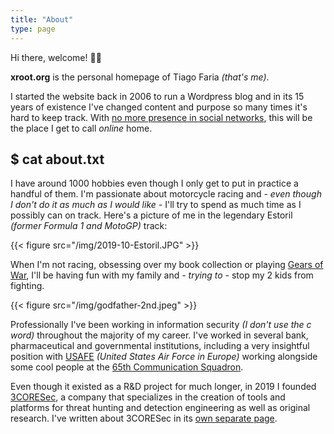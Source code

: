 ```yaml
---
title: "About"
type: page
---
```


Hi there, welcome! 👋🏽

**xroot.org** is the personal homepage of Tiago Faria *(that's me)*. 

I started the website back in 2006 to run a Wordpress blog and in its 15 years of existence I've changed content and purpose so many times it's hard to keep track. With [no more presence in social networks](/posts/life-after-socials/), this will be the place I get to call *online* home.

## $ cat about.txt

I have around 1000 hobbies even though I only get to put in practice a handful of them. I'm passionate about motorcycle racing and *- even though I don't do it as much as I would like -* I'll try to spend as much time as I possibly can on track. Here's a picture of me in the legendary Estoril *(former Formula 1 and MotoGP)* track:

{{< figure src="/img/2019-10-Estoril.JPG" >}}

When I'm not racing, obsessing over my book collection or playing [Gears of War](https://gearsofwar.com/), I'll be having fun with my family and *- trying to -* stop my 2 kids from fighting. 

{{< figure src="/img/godfather-2nd.jpeg" >}}

Professionally I've been working in information security *(I don't use the c word)* throughout the majority of my career. I've worked in several bank, pharmaceutical and governmental institutions, including a very insightful position with [USAFE](https://www.usafe.af.mil/) *(United States Air Force in Europe)* working alongside some cool people at the [65th Communication Squadron](https://www.afhra.af.mil/About-Us/Fact-Sheets/Display/Article/432854/65-communications-squadron-usafe/). 

Even though it existed as a R&D project for much longer, in 2019 I founded [3CORESec](https://3coresec.com), a company that specializes in the creation of tools and platforms for threat hunting and detection engineering as well as original research. I've written about 3CORESec in its [own separate page](/3coresec).
